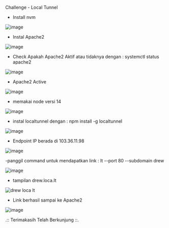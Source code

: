 Challenge - Local Tunnel 

- Install nvm

![image](https://github.com/Drewsans/devops17-dumbways-Tesar-Nurrizky/assets/118201274/89d7463d-e629-41c2-b68e-e05cfb669f38)

- Instal Apache2

![image](https://github.com/Drewsans/devops17-dumbways-Tesar-Nurrizky/assets/118201274/329eec2b-9eeb-4d1d-b57f-4e2aaf5e98f9)

- Check Apakah Apache2 Aktif atau tidaknya dengan : systemctl status apache2

![image](https://github.com/Drewsans/devops17-dumbways-Tesar-Nurrizky/assets/118201274/d865aae6-a28f-4418-b5e3-3e8bca755b4a)

- Apache2 Active

![image](https://github.com/Drewsans/devops17-dumbways-Tesar-Nurrizky/assets/118201274/a76feff5-53a1-4885-a9de-a12e95a4ef7a)

- memakai node versi 14

![image](https://github.com/Drewsans/devops17-dumbways-Tesar-Nurrizky/assets/118201274/a058a782-7578-4bc0-ade6-f90145ab6d23)

- instal localtunnel dengan : npm install -g localtunnel

![image](https://github.com/Drewsans/devops17-dumbways-Tesar-Nurrizky/assets/118201274/6b2ea1e5-2d06-4c8e-8331-05109735a513)

- Endpoint IP berada di 103.36.11.98

![image](https://github.com/Drewsans/devops17-dumbways-Tesar-Nurrizky/assets/118201274/63890c2e-4186-423c-86f0-e1a47c4e74c2)

-panggil command untuk mendapatkan link : lt --port 80 --subdomain drew

![image](https://github.com/Drewsans/devops17-dumbways-Tesar-Nurrizky/assets/118201274/68434404-63a0-4667-9afc-85e7e721a2d5)

- tampilan drew.loca.lt

![drew loca lt](https://github.com/Drewsans/devops17-dumbways-Tesar-Nurrizky/assets/118201274/86aa698b-8956-4e0b-a7a6-f951907c8291)

- Link berhasil sampai ke Apache2

![image](https://github.com/Drewsans/devops17-dumbways-Tesar-Nurrizky/assets/118201274/6b13efce-89fb-42e3-98d5-b1d84ea48e2e)

.:: Terimakasih Telah Berkunjung ::.
